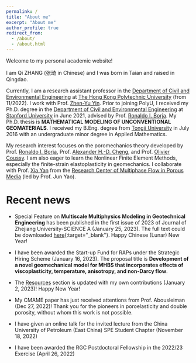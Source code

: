 ```yaml
---
permalink: /
title: "About me"
excerpt: "About me"
author_profile: true
redirect_from: 
  - /about/
  - /about.html
---
```


Welcome to my personal academic website!

I am Qi ZHANG (张琦 in Chinese) and I was born in Taian and raised in Qingdao.

Currently, I am a research assistant professor in the [Department of Civil and Environmental Engineering](https://www.polyu.edu.hk/cee/) at [The Hong Kong Polytechnic University](https://www.polyu.edu.hk/en/) (from 11/2022). I work with Prof. [Zhen-Yu Yin](https://www.polyu.edu.hk/cee/people/academic-staff/dr-zhen-yu-yin/). Prior to joining PolyU, I received my Ph.D. degree in the [Department of Civil and Environmental Engineering](https://cee.stanford.edu/) at [Stanford University](https://www.stanford.edu/) in June 2021, advised by Prof. [Ronaldo I. Borja](https://web.stanford.edu/~borja/). My Ph.D. thesis is **MATHEMATICAL MODELING OF UNCONVENTIONAL GEOMATERIALS**. I received my B.Eng. degree from [Tongji University](https://www.tongji.edu.cn/) in July 2016 with an undergraduate minor degree in Applied Mathematics.


My research interest focuses on the poromechanics theory developed by Prof. [Ronaldo I. Borja](https://web.stanford.edu/~borja/), Prof. [Alexander H.-D. Cheng](http://home.olemiss.edu/~acheng/), and Prof. [Olivier Coussy](https://doi.org/10.1002/nag.911). I am also eager to learn the Nonlinear Finite Element Methods, especially the finite-strain elastoplasticity in geomechanics. I collaborate with Prof. [Xia Yan](http://pe.upc.edu.cn/2019/1107/c14043a224742/page.htm) from the [Research Center of Multiphase Flow in Porous Media](http://oilcenter.pe.upc.edu.cn/main.htm) (led by Prof. Jun Yao).

Recent news
======

<!---

FA = First Author; CA = Corresponding Author

- (FA) Paper on anisotropic double porosity media and stabilized node-based smoothed finite element method (SNS-FEM) has been accepted for publication in *Computer Methods in Applied Mechanics and Engineering*. (September 18, 2022)

- (CA) Paper on roof water inrush study (wing crack initiation analytical solution and similar laboratory experiment) has been accepted for publication in *Engineering Failure Analysis*. (August 28, 2022)

- (FA) Paper on multiple porosity deformable media and multiphase flow has been accepted for publication in *Computers and Geotechnics*. (March 14, 2022)

--->

- Special Feature on **Multiscale Multiphysics Modeling in Geotechnical Engineering** has been published in the first issue of 2023 of Journal of Zhejiang University-SCIENCE A (January 25, 2023). The full text could be downloaded [here](../files/jzus.A22MMMiG.pdf){:target="_blank"}. Happy Chinese (Lunar) New Year!

- I have been awarded the Start-up Fund for RAPs under the Strategic Hiring Scheme (January 16, 2023). The proposal title is **Development of a novel geomechanical model for MHBS that incorporates effects of viscoplasticity, temperature, anisotropy, and non-Darcy flow**.

- The [Resources](https://qizhang94.github.io/resources/) section is updated with my own contributions (January 2, 2023)! Happy New Year!

- My CMAME paper has just received attentions from Prof. Abousleiman (Dec 27, 2022)! Thank you for the pioneers in poroelasticity and double porosity, without whom this work is not possible.

- I have given an online talk for the invited lecture from the China University of Petroleum (East China) SPE Student Chapter (November 18, 2022)

- I have been awarded the RGC Postdoctoral Fellowship in the 2022/23 Exercise (April 26, 2022)

<!---
<img src="../images/MMMiG.png" width="350"/> <img src="../images/Energies_SI.jpg" width="350"/>


![This is an image](../images/ICCES2023.png)

--->

<script type='text/javascript' id='clustrmaps' src='//cdn.clustrmaps.com/map_v2.js?cl=160c98&w=400&t=tt&d=Dpxdrc4AFLYPcA-vwWuwzCFnPW278vQEnjX3wtFIibY&co=ffffff&ct=000000&cmo=3acc3a&cmn=ff5353'></script>